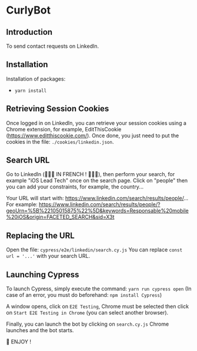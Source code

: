# CurlyBot

## Introduction

To send contact requests on LinkedIn.

## Installation

Installation of packages:

- `yarn install`

## Retrieving Session Cookies

Once logged in on LinkedIn, you can retrieve your session cookies using a Chrome extension, for example, EditThisCookie (https://www.editthiscookie.com/).
Once done, you just need to put the cookies in the file: `./cookies/linkedin.json`.

## Search URL

Go to LinkedIn (🚨🚨🚨 IN FRENCH ! 🚨🚨🚨), then perform your search, for example "iOS Lead Tech" once on the search page.
Click on "people" then you can add your constraints, for example, the country...

Your URL will start with: https://www.linkedin.com/search/results/people/...
For example: https://www.linkedin.com/search/results/people/?geoUrn=%5B%22105015875%22%5D&keywords=Responsable%20mobile%20iOS&origin=FACETED_SEARCH&sid=X3t

## Replacing the URL

Open the file: `cypress/e2e/linkedin/search.cy.js`
You can replace `const url = '...'` with your search URL.

## Launching Cypress

To launch Cypress, simply execute the command: `yarn run cypress open`
(In case of an error, you must do beforehand: `npm install Cypress`)

A window opens, click on `E2E Testing`, Chrome must be selected then click on `Start E2E Testing in Chrome` (you can select another browser).

Finally, you can launch the bot by clicking on `search.cy.js`
Chrome launches and the bot starts.

🎉 ENJOY !
